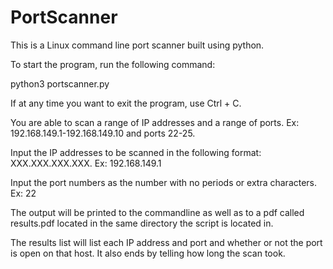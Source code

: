 # PortScanner

This is a Linux command line port scanner built using python.

To start the program, run the following command:

python3 portscanner.py

If at any time you want to exit the program, use Ctrl + C.

You are able to scan a range of IP addresses and a range of ports. Ex: 192.168.149.1-192.168.149.10 and ports 22-25.

Input the IP addresses to be scanned in the following format: XXX.XXX.XXX.XXX. Ex: 192.168.149.1

Input the port numbers as the number with no periods or extra characters. Ex: 22

The output will be printed to the commandline as well as to a pdf called results.pdf located in the same directory the script is located in. 

The results list will list each IP address and port and whether or not the port is open on that host. It also ends by telling how long the scan took. 



